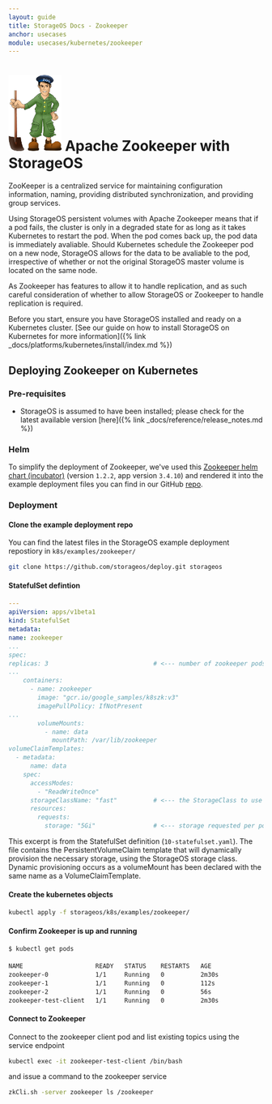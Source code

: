 ```yaml
---
layout: guide
title: StorageOS Docs - Zookeeper
anchor: usecases
module: usecases/kubernetes/zookeeper
---
```


# ![image](/images/docs/explore/zookeeper.png) Apache Zookeeper with StorageOS

ZooKeeper is a centralized service for maintaining configuration information,
naming, providing distributed synchronization, and providing group services.

Using StorageOS persistent volumes with Apache Zookeeper means that if a pod
fails, the cluster is only in a degraded state for as long as it takes
Kubernetes to restart the pod. When the pod comes back up, the pod data is
immediately avaliable. Should Kubernetes schedule the Zookeeper pod on a
new node, StorageOS allows for the data to be avaliable to the pod,
irrespective of whether or not the original StorageOS master volume
is located on the same node.

As Zookeeper has features to allow it to handle replication, and as such
careful consideration of whether to allow StorageOS or Zookeeper to handle replication is required.

Before you start, ensure you have StorageOS installed and ready on a Kubernetes
cluster. [See our guide on how to install StorageOS on Kubernetes for more
information]({% link _docs/platforms/kubernetes/install/index.md %})

## Deploying Zookeeper on Kubernetes

### Pre-requisites

- StorageOS is assumed to have been installed; please check for the latest
available version [here]({% link _docs/reference/release_notes.md %})

### Helm

To simplify the deployment of Zookeeper, we've used this [Zookeeper helm chart
(incubator)](//github.com/helm/charts/tree/master/incubator/zookeeper)
(version `1.2.2`, app version `3.4.10`) and rendered it into the example
deployment files you can find in our GitHub
[repo](//github.com/storageos/deploy/tree/master/k8s/examples/zookeeper).

### Deployment

#### Clone the example deployment repo

You can find the latest files in the StorageOS example deployment
repostiory in `k8s/examples/zookeeper/`

  ```bash
git clone https://github.com/storageos/deploy.git storageos
```

#### StatefulSet defintion

  ```yaml
---
apiVersion: apps/v1beta1
kind: StatefulSet
metadata:
  name: zookeeper
...
spec:
  replicas: 3                             # <--- number of zookeeper pods
...
      containers:
        - name: zookeeper
          image: "gcr.io/google_samples/k8szk:v3"
          imagePullPolicy: IfNotPresent
...
          volumeMounts:
            - name: data
              mountPath: /var/lib/zookeeper
  volumeClaimTemplates:
    - metadata:
        name: data
      spec:
        accessModes:
          - "ReadWriteOnce"
        storageClassName: "fast"          # <--- the StorageClass to use
        resources:
          requests:
            storage: "5Gi"                # <--- storage requested per pod
  ```

  This excerpt is from the StatefulSet definition (`10-statefulset.yaml`).
  The file contains the PersistentVolumeClaim template that will dynamically
  provision the necessary storage, using the StorageOS storage class. Dynamic
  provisioning occurs as a volumeMount has been declared with the same name
  as a VolumeClaimTemplate.

#### Create the kubernetes objects

  ```bash
kubectl apply -f storageos/k8s/examples/zookeeper/
```

#### Confirm Zookeeper is up and running

  ```bash
$ kubectl get pods

NAME                    READY   STATUS    RESTARTS   AGE
zookeeper-0             1/1     Running   0          2m30s
zookeeper-1             1/1     Running   0          112s
zookeeper-2             1/1     Running   0          56s
zookeeper-test-client   1/1     Running   0          2m30s
```

#### Connect to Zookeeper

Connect to the zookeeper client pod and list existing topics using the
service endpoint

  ```bash
kubectl exec -it zookeeper-test-client /bin/bash
```

and issue a command to the zookeeper service

  ```bash
zkCli.sh -server zookeeper ls /zookeeper
```
